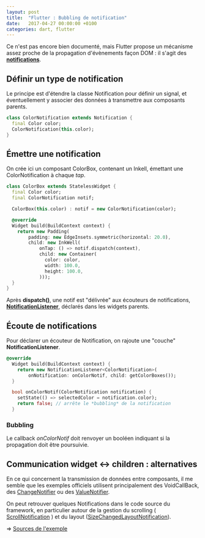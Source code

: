 ```yaml
---
layout: post
title:  "Flutter : Bubbling de notification"
date:   2017-04-27 00:00:00 +0100
categories: dart, flutter
---
```


Ce n'est pas encore bien documenté, mais Flutter propose un mécanisme assez proche de la propagation d'évènements façon DOM : 
il s'agit des **[notifications](https://docs.flutter.io/flutter/widgets/Notification-class.html)**.

## Définir un type de notification

Le principe est d'étendre la classe Notification pour définir un signal, et éventuellement y associer des données à transmettre aux composants parents.

```dart
class ColorNotification extends Notification {
  final Color color;
  ColorNotification(this.color);
}
```

## Émettre une notification

On crée ici un composant ColorBox, contenant un Inkell, émettant une ColorNotification à chaque *tap*.

```dart
class ColorBox extends StatelessWidget {
  final Color color;
  final ColorNotification notif;

  ColorBox(this.color) : notif = new ColorNotification(color);

  @override
  Widget build(BuildContext context) {
    return new Padding(
        padding: new EdgeInsets.symmetric(horizontal: 20.0),
        child: new InkWell(
            onTap: () => notif.dispatch(context),
            child: new Container(
              color: color,
              width: 100.0,
              height: 100.0,
            )));
  }
}
```

Après **dispatch()**, une notif est "délivrée" aux écouteurs de notifications,
 **[NotificationListener](https://docs.flutter.io/flutter/widgets/NotificationListener-class.html)**, 
 déclarés dans les widgets parents.

## Écoute de notifications

Pour déclarer un écouteur de Notification, on rajoute une "couche" **NotificationListener<T>**.

```dart
@override
  Widget build(BuildContext context) {
    return new NotificationListener<ColorNotification>(
        onNotification: onColorNotif, child: getColorBoxes());
  }

  bool onColorNotif(ColorNotification notification) {
    setState(() => selectedColor = notification.color);
    return false; // arrête le *bubbling* de la notification
  }
```

### Bubbling

Le callback *onColorNotif* doit renvoyer un booléen indiquant si la propagation doit être poursuivie.

## Communication widget <-> children : alternatives

En ce qui concernent la transmission de données entre composants,
il me semble que les exemples officiels utilisent principalement des VoidCallBack, 
des [ChangeNotifier](https://docs.flutter.io/flutter/foundation/ChangeNotifier-class.html) 
ou des [ValueNotifier](https://docs.flutter.io/flutter/foundation/ValueNotifier-class.html).

On peut retrouver quelques Notifications dans le code source du framework, en particulier autour de la gestion du scrolling
 ( [ScrollNotification](https://docs.flutter.io/flutter/widgets/ScrollNotification-class.html) ) 
 et du layout ([SizeChangedLayoutNotification](https://docs.flutter.io/flutter/widgets/SizeChangedLayoutNotification-class.html)).
 

=> [Sources de l'exemple](https://github.com/rxlabz/flutter_examples/blob/master/lib/color_notif_app.dart)